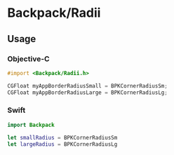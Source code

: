 # Backpack/Radii

## Usage

### Objective-C

```objective-c
#import <Backpack/Radii.h>

CGFloat myAppBorderRadiusSmall = BPKCornerRadiusSm;
CGFloat myAppBorderRadiusLarge = BPKCornerRadiusLg;
```

### Swift

```swift
import Backpack

let smallRadius = BPKCornerRadiusSm
let largeRadius = BPKCornerRadiusLg
```
